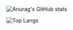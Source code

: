 ![Anurag's GitHub stats](https://github-readme-stats.vercel.app/api?username=quocan01255&show_icons=true&theme=dracula)

![Top Langs](https://github-readme-stats.vercel.app/api/top-langs/?username=quocan01255&hide_progress=false&layout=donut&theme=dracula)

<!--
**quocan01255/quocan01255** is a ✨ _special_ ✨ repository because its `README.md` (this file) appears on your GitHub profile.

Here are some ideas to get you started:

- 🔭 I’m currently working on ...
- 🌱 I’m currently learning ...
- 👯 I’m looking to collaborate on ...
- 🤔 I’m looking for help with ...
- 💬 Ask me about ...
- 📫 How to reach me: ...
- 😄 Pronouns: ...
- ⚡ Fun fact: ...
-->
